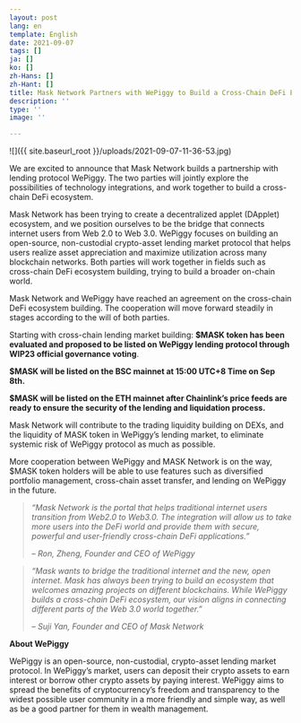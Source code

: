 ```yaml
---
layout: post
lang: en
template: English
date: 2021-09-07
tags: []
ja: []
ko: []
zh-Hans: []
zh-Hant: []
title: Mask Network Partners with WePiggy to Build a Cross-Chain DeFi Ecosystem
description: ''
type: ''
image: ''

---
```

![]({{ site.baseurl_root }}/uploads/2021-09-07-11-36-53.jpg)

We are excited to announce that Mask Network builds a partnership with lending protocol WePiggy. The two parties will jointly explore the possibilities of technology integrations, and work together to build a cross-chain DeFi ecosystem.

Mask Network has been trying to create a decentralized applet (DApplet) ecosystem, and we position ourselves to be the bridge that connects internet users from Web 2.0 to Web 3.0. WePiggy focuses on building an open-source, non-custodial crypto-asset lending market protocol that helps users realize asset appreciation and maximize utilization across many blockchain networks. Both parties will work together in fields such as cross-chain DeFi ecosystem building, trying to build a broader on-chain world.

Mask Network and WePiggy have reached an agreement on the cross-chain DeFi ecosystem building. The cooperation will move forward steadily in stages according to the will of both parties.

Starting with cross-chain lending market building: **$MASK token has been evaluated and proposed to be listed on WePiggy lending protocol through WIP23 official governance voting**.

**$MASK will be listed on the BSC mainnet at 15:00 UTC+8 Time on Sep 8th.**

**$MASK will be listed on the ETH mainnet after Chainlink’s price feeds are ready to ensure the security of the lending and liquidation process.**

Mask Network will contribute to the trading liquidity building on DEXs, and the liquidity of MASK token in WePiggy’s lending market, to eliminate systemic risk of WePiggy protocol as much as possible.

More cooperation between WePiggy and MASK Network is on the way, $MASK token holders will be able to use features such as diversified portfolio management, cross-chain asset transfer, and lending on WePiggy in the future.

> _“Mask Network is the portal that helps traditional internet users transition from Web2.0 to Web3.0. The integration will allow us to take more users into the DeFi world and provide them with secure, powerful and user-friendly cross-chain DeFi applications.”_
>
> _– Ron, Zheng, Founder and CEO of WePiggy_

> _“Mask wants to bridge the traditional internet and the new, open internet. Mask has always been trying to build an ecosystem that welcomes amazing projects on different blockchains. While WePiggy builds a cross-chain DeFi ecosystem, our vision aligns in connecting different parts of the Web 3.0 world together.”_
>
> _– Suji Yan, Founder and CEO of Mask Network_

**About WePiggy**

WePiggy is an open-source, non-custodial, crypto-asset lending market protocol. In WePiggy’s market, users can deposit their crypto assets to earn interest or borrow other crypto assets by paying interest. WePiggy aims to spread the benefits of cryptocurrency’s freedom and transparency to the widest possible user community in a more friendly and simple way, as well as be a good partner for them in wealth management.